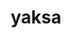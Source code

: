 ---
title: "yaksa"
layout: cache
categories: [package, develop]
meta: {"compilers": ["apple-clang@=16.0.0", "gcc@=11.4.0", "gcc@=12.3.0", "gcc@=12.4.0", "gcc@=7.3.1", "gcc@=7.5.0", "gcc@=9.4.0", "oneapi@=2024.2.1"], "num_specs": 97, "num_specs_by_stack": {"aws-isc": 1, "aws-isc-aarch64": 1, "aws-pcluster-neoverse_v1": 5, "build_systems": 5, "e4s": 25, "e4s-neoverse-v2": 20, "e4s-neoverse_v1": 10, "e4s-oneapi": 10, "e4s-power": 4, "e4s-rocm-external": 10, "hep": 5, "ml-darwin-aarch64-mps": 6, "root": 97, "tutorial": 10}, "oss": ["amzn2", "sequoia", "ubuntu18.04", "ubuntu20.04", "ubuntu22.04"], "platforms": ["darwin", "linux"], "stacks": ["aws-isc", "aws-isc-aarch64", "aws-pcluster-neoverse_v1", "build_systems", "e4s", "e4s-neoverse-v2", "e4s-neoverse_v1", "e4s-oneapi", "e4s-power", "e4s-rocm-external", "hep", "ml-darwin-aarch64-mps", "root", "tutorial"], "targets": ["aarch64", "neoverse_v1", "neoverse_v2", "ppc64le", "x86_64_v3"], "versions": ["0.3"]}
spec_details: [{"compiler": "gcc@=7.5.0", "hash": "253fp6nuwnuq2wmqjnfgwmhqi6xkt6tg", "os": "ubuntu18.04", "platform": "linux", "size": "-", "stacks": ["build_systems", "root"], "target": "x86_64_v3", "variants": ["build_system=autotools", "~cuda", "~level_zero", "~rocm"], "versions": ["0.3"]}, {"compiler": "gcc@=12.3.0", "hash": "3gohr7fdkcrxjl2swz4j4uuom6ufv22q", "os": "ubuntu22.04", "platform": "linux", "size": "-", "stacks": ["root", "tutorial"], "target": "x86_64_v3", "variants": ["build_system=autotools", "~cuda", "~level_zero", "~rocm"], "versions": ["0.3"]}, {"compiler": "apple-clang@=16.0.0", "hash": "3m4ebig34bq4h57xi7x37jmwpk4qkzeu", "os": "sequoia", "platform": "darwin", "size": "-", "stacks": ["ml-darwin-aarch64-mps", "root"], "target": "aarch64", "variants": ["build_system=autotools", "~cuda", "~level_zero", "~rocm"], "versions": ["0.3"]}, {"compiler": "gcc@=11.4.0", "hash": "4cjk433rgc4kprfkhwmbpc6jfgqu2pnb", "os": "ubuntu22.04", "platform": "linux", "size": "-", "stacks": ["e4s-neoverse-v2", "root"], "target": "neoverse_v2", "variants": ["build_system=autotools", "~cuda", "~level_zero", "~rocm"], "versions": ["0.3"]}, {"compiler": "gcc@=11.4.0", "hash": "4cmfif3krk65je7cczkqeybvbilgc5zu", "os": "ubuntu22.04", "platform": "linux", "size": "-", "stacks": ["e4s-neoverse_v1", "root"], "target": "neoverse_v1", "variants": ["build_system=autotools", "~cuda", "~level_zero", "~rocm"], "versions": ["0.3"]}, {"compiler": "gcc@=9.4.0", "hash": "4l7lj6sr3gs36uh5sxmvj2ycflhixe57", "os": "ubuntu20.04", "platform": "linux", "size": "-", "stacks": ["e4s-power", "root"], "target": "ppc64le", "variants": ["build_system=autotools", "~cuda", "~level_zero", "~rocm"], "versions": ["0.3"]}, {"compiler": "gcc@=11.4.0", "hash": "4tbvi47wfxsfktayahw74trasrjbxu7h", "os": "ubuntu22.04", "platform": "linux", "size": "-", "stacks": ["e4s-neoverse-v2", "root"], "target": "neoverse_v2", "variants": ["build_system=autotools", "~cuda", "~level_zero", "~rocm"], "versions": ["0.3"]}, {"compiler": "gcc@=7.5.0", "hash": "4x75l3lzqokuetyiuj7lfi2qvxsjy7jk", "os": "ubuntu18.04", "platform": "linux", "size": "-", "stacks": ["build_systems", "root"], "target": "x86_64_v3", "variants": ["build_system=autotools", "~cuda", "~level_zero", "~rocm"], "versions": ["0.3"]}, {"compiler": "gcc@=11.4.0", "hash": "5bbbzwqfogvvkjhkl3h5blrurcvk55cy", "os": "ubuntu22.04", "platform": "linux", "size": "-", "stacks": ["e4s-neoverse-v2", "root"], "target": "neoverse_v2", "variants": ["build_system=autotools", "~cuda", "~level_zero", "~rocm"], "versions": ["0.3"]}, {"compiler": "gcc@=9.4.0", "hash": "5e6vo6dgds5ycvezsbvpnwew5p7ryesv", "os": "ubuntu20.04", "platform": "linux", "size": "-", "stacks": ["e4s-power", "root"], "target": "ppc64le", "variants": ["build_system=autotools", "~cuda", "~level_zero", "~rocm"], "versions": ["0.3"]}, {"compiler": "oneapi@=2024.2.1", "hash": "5noxcmy5hjygj3u4f5xwciacdpeaathw", "os": "ubuntu22.04", "platform": "linux", "size": "-", "stacks": ["e4s-oneapi", "root"], "target": "x86_64_v3", "variants": ["build_system=autotools", "~cuda", "~level_zero", "~rocm"], "versions": ["0.3"]}, {"compiler": "gcc@=11.4.0", "hash": "5xmfvs4v4zhu2lwlhqmmnqjxc7aknb36", "os": "ubuntu22.04", "platform": "linux", "size": "-", "stacks": ["e4s", "root"], "target": "x86_64_v3", "variants": ["build_system=autotools", "~cuda", "~level_zero", "~rocm"], "versions": ["0.3"]}, {"compiler": "gcc@=12.4.0", "hash": "6jofn7uxzaw7jig26nef2gchjgjtt4nc", "os": "amzn2", "platform": "linux", "size": "-", "stacks": ["aws-pcluster-neoverse_v1", "root"], "target": "neoverse_v1", "variants": ["build_system=autotools", "~cuda", "~level_zero", "~rocm"], "versions": ["0.3"]}, {"compiler": "gcc@=11.4.0", "hash": "6otd2llwgf67ygw4qpou6d6zocuzaom4", "os": "ubuntu22.04", "platform": "linux", "size": "-", "stacks": ["e4s", "root"], "target": "x86_64_v3", "variants": ["build_system=autotools", "~cuda", "~level_zero", "~rocm"], "versions": ["0.3"]}, {"compiler": "gcc@=11.4.0", "hash": "6zfgubcee3xnltcywvfzyfijvnwejhhn", "os": "ubuntu22.04", "platform": "linux", "size": "-", "stacks": ["e4s-neoverse-v2", "root"], "target": "neoverse_v2", "variants": ["build_system=autotools", "~cuda", "~level_zero", "~rocm"], "versions": ["0.3"]}, {"compiler": "gcc@=11.4.0", "hash": "75suqkmls4dxlkaof4fg6mibwrzh3n7r", "os": "ubuntu22.04", "platform": "linux", "size": "-", "stacks": ["e4s-neoverse-v2", "root"], "target": "neoverse_v2", "variants": ["build_system=autotools", "~cuda", "~level_zero", "~rocm"], "versions": ["0.3"]}, {"compiler": "gcc@=11.4.0", "hash": "7grkyhlftdbylrzcd6ji4qhtepg2xwxu", "os": "ubuntu22.04", "platform": "linux", "size": "-", "stacks": ["e4s", "root"], "target": "x86_64_v3", "variants": ["build_system=autotools", "~cuda", "~level_zero", "~rocm"], "versions": ["0.3"]}, {"compiler": "oneapi@=2024.2.1", "hash": "7yx3jurinx2jxvbjiyetpwv66uckfqss", "os": "ubuntu22.04", "platform": "linux", "size": "-", "stacks": ["e4s-oneapi", "root"], "target": "x86_64_v3", "variants": ["build_system=autotools", "~cuda", "~level_zero", "~rocm"], "versions": ["0.3"]}, {"compiler": "gcc@=12.4.0", "hash": "a2tv332bhvbc7xbe4jwnvzc2lpvxny5w", "os": "amzn2", "platform": "linux", "size": "-", "stacks": ["aws-pcluster-neoverse_v1", "root"], "target": "neoverse_v1", "variants": ["build_system=autotools", "~cuda", "~level_zero", "~rocm"], "versions": ["0.3"]}, {"compiler": "gcc@=12.4.0", "hash": "a4tnebtdtjuvm27qw2y7r677bsn6pmvs", "os": "amzn2", "platform": "linux", "size": "-", "stacks": ["aws-pcluster-neoverse_v1", "root"], "target": "neoverse_v1", "variants": ["build_system=autotools", "~cuda", "~level_zero", "~rocm"], "versions": ["0.3"]}, {"compiler": "oneapi@=2024.2.1", "hash": "abb6uwdl5fwnzto5stx7yad56gq5hdh6", "os": "ubuntu22.04", "platform": "linux", "size": "-", "stacks": ["e4s-oneapi", "root"], "target": "x86_64_v3", "variants": ["build_system=autotools", "~cuda", "~level_zero", "~rocm"], "versions": ["0.3"]}, {"compiler": "oneapi@=2024.2.1", "hash": "ag2abd34oumb6z6wpihrysaotwqwqpiu", "os": "ubuntu22.04", "platform": "linux", "size": "-", "stacks": ["e4s-oneapi", "root"], "target": "x86_64_v3", "variants": ["build_system=autotools", "~cuda", "~level_zero", "~rocm"], "versions": ["0.3"]}, {"compiler": "gcc@=11.4.0", "hash": "ao4tn4447sajmep7xw3exkamrwrbbypd", "os": "ubuntu22.04", "platform": "linux", "size": "-", "stacks": ["e4s-neoverse-v2", "root"], "target": "neoverse_v2", "variants": ["build_system=autotools", "~cuda", "~level_zero", "~rocm"], "versions": ["0.3"]}, {"compiler": "gcc@=11.4.0", "hash": "b3n3x2fuv47khjo4m47mu4nw2epldejh", "os": "ubuntu22.04", "platform": "linux", "size": "-", "stacks": ["e4s", "root"], "target": "x86_64_v3", "variants": ["build_system=autotools", "~cuda", "~level_zero", "~rocm"], "versions": ["0.3"]}, {"compiler": "gcc@=11.4.0", "hash": "bp53q5oailzlmt67ymngai34th54t3e2", "os": "ubuntu22.04", "platform": "linux", "size": "-", "stacks": ["e4s", "root"], "target": "x86_64_v3", "variants": ["build_system=autotools", "~cuda", "~level_zero", "~rocm"], "versions": ["0.3"]}, {"compiler": "apple-clang@=16.0.0", "hash": "bxbfv2up5utiyjzrpfppdmx567ntezef", "os": "sequoia", "platform": "darwin", "size": "-", "stacks": ["ml-darwin-aarch64-mps", "root"], "target": "aarch64", "variants": ["build_system=autotools", "~cuda", "~level_zero", "~rocm"], "versions": ["0.3"]}, {"compiler": "gcc@=12.4.0", "hash": "ccx2xnslcut2ppgnnn5k2xhw5fmml5p2", "os": "amzn2", "platform": "linux", "size": "-", "stacks": ["aws-pcluster-neoverse_v1", "root"], "target": "neoverse_v1", "variants": ["build_system=autotools", "~cuda", "~level_zero", "~rocm"], "versions": ["0.3"]}, {"compiler": "gcc@=9.4.0", "hash": "ckz7dulj7cywvxuixfhccp22jtcibnzq", "os": "ubuntu20.04", "platform": "linux", "size": "-", "stacks": ["e4s-power", "root"], "target": "ppc64le", "variants": ["build_system=autotools", "~cuda", "~level_zero", "~rocm"], "versions": ["0.3"]}, {"compiler": "oneapi@=2024.2.1", "hash": "dmb35ofpyfspi4ot4hrk5nyk3ed3mbnp", "os": "ubuntu22.04", "platform": "linux", "size": "-", "stacks": ["e4s-oneapi", "root"], "target": "x86_64_v3", "variants": ["build_system=autotools", "~cuda", "~level_zero", "~rocm"], "versions": ["0.3"]}, {"compiler": "gcc@=11.4.0", "hash": "dqesnbdotg7vndvynaraectdlo7ejrxz", "os": "ubuntu22.04", "platform": "linux", "size": "-", "stacks": ["e4s", "e4s-rocm-external", "root", "tutorial"], "target": "x86_64_v3", "variants": ["build_system=autotools", "~cuda", "~level_zero", "~rocm"], "versions": ["0.3"]}, {"compiler": "gcc@=12.3.0", "hash": "ds23vkevclmiqjwm2tjpmvcspy2zbsu7", "os": "ubuntu22.04", "platform": "linux", "size": "-", "stacks": ["root", "tutorial"], "target": "x86_64_v3", "variants": ["build_system=autotools", "~cuda", "~level_zero", "~rocm"], "versions": ["0.3"]}, {"compiler": "gcc@=11.4.0", "hash": "dtp5basfaiutew44rmmhn4apoaow6b6r", "os": "ubuntu22.04", "platform": "linux", "size": "-", "stacks": ["e4s-neoverse-v2", "root"], "target": "neoverse_v2", "variants": ["build_system=autotools", "~cuda", "~level_zero", "~rocm"], "versions": ["0.3"]}, {"compiler": "gcc@=11.4.0", "hash": "f5fjqlzz6n6rs7a764yatkquchytb4zl", "os": "ubuntu22.04", "platform": "linux", "size": "-", "stacks": ["e4s", "e4s-rocm-external", "root", "tutorial"], "target": "x86_64_v3", "variants": ["build_system=autotools", "~cuda", "~level_zero", "~rocm"], "versions": ["0.3"]}, {"compiler": "gcc@=11.4.0", "hash": "f66g5vhl4l5l24jaeymy65o7dnvize5j", "os": "ubuntu22.04", "platform": "linux", "size": "-", "stacks": ["e4s-neoverse_v1", "root"], "target": "neoverse_v1", "variants": ["build_system=autotools", "~cuda", "~level_zero", "~rocm"], "versions": ["0.3"]}, {"compiler": "gcc@=11.4.0", "hash": "ffkdebq5yz2i2c3i76mdwmmfsvomobmu", "os": "ubuntu22.04", "platform": "linux", "size": "-", "stacks": ["e4s-neoverse-v2", "root"], "target": "neoverse_v2", "variants": ["build_system=autotools", "~cuda", "~level_zero", "~rocm"], "versions": ["0.3"]}, {"compiler": "gcc@=7.5.0", "hash": "getsluawbr75mof5h6qtd3jaap2js2o4", "os": "ubuntu18.04", "platform": "linux", "size": "-", "stacks": ["build_systems", "root"], "target": "x86_64_v3", "variants": ["build_system=autotools", "~cuda", "~level_zero", "~rocm"], "versions": ["0.3"]}, {"compiler": "gcc@=11.4.0", "hash": "graau4tslhilbno572mrytjrdmzwj4dq", "os": "ubuntu22.04", "platform": "linux", "size": "-", "stacks": ["e4s", "e4s-rocm-external", "root", "tutorial"], "target": "x86_64_v3", "variants": ["build_system=autotools", "~cuda", "~level_zero", "~rocm"], "versions": ["0.3"]}, {"compiler": "oneapi@=2024.2.1", "hash": "hc22beoio5w52iwi74ai7vjqkcg7vctw", "os": "ubuntu22.04", "platform": "linux", "size": "-", "stacks": ["e4s-oneapi", "root"], "target": "x86_64_v3", "variants": ["build_system=autotools", "~cuda", "~level_zero", "~rocm"], "versions": ["0.3"]}, {"compiler": "gcc@=11.4.0", "hash": "hugeqxjwy6vyilmuk4wknltcza5j4zb3", "os": "ubuntu22.04", "platform": "linux", "size": "-", "stacks": ["e4s", "root"], "target": "x86_64_v3", "variants": ["build_system=autotools", "~cuda", "~level_zero", "~rocm"], "versions": ["0.3"]}, {"compiler": "gcc@=11.4.0", "hash": "jdtfws7x3k2yqmwwd4cvwiydtcdgc2ll", "os": "ubuntu22.04", "platform": "linux", "size": "-", "stacks": ["hep", "root"], "target": "x86_64_v3", "variants": ["build_system=autotools", "~cuda", "~level_zero", "~rocm"], "versions": ["0.3"]}, {"compiler": "gcc@=11.4.0", "hash": "jgdwnvpvjatmtemduqomkouqvzlfjcah", "os": "ubuntu22.04", "platform": "linux", "size": "-", "stacks": ["e4s", "root"], "target": "x86_64_v3", "variants": ["build_system=autotools", "~cuda", "~level_zero", "~rocm"], "versions": ["0.3"]}, {"compiler": "gcc@=9.4.0", "hash": "jrphi3oxdpj43fopoadrq3wpgqicm4bn", "os": "ubuntu20.04", "platform": "linux", "size": "-", "stacks": ["e4s-power", "root"], "target": "ppc64le", "variants": ["build_system=autotools", "~cuda", "~level_zero", "~rocm"], "versions": ["0.3"]}, {"compiler": "gcc@=7.3.1", "hash": "jtih2ltjrgawrshtybkthht3witmpe6z", "os": "amzn2", "platform": "linux", "size": "-", "stacks": ["aws-isc-aarch64", "root"], "target": "aarch64", "variants": ["build_system=autotools", "~cuda", "~level_zero", "~rocm"], "versions": ["0.3"]}, {"compiler": "gcc@=11.4.0", "hash": "k377vmprxuhnjtz2ombehljac5wlf6cf", "os": "ubuntu22.04", "platform": "linux", "size": "-", "stacks": ["e4s-neoverse-v2", "root"], "target": "neoverse_v2", "variants": ["build_system=autotools", "~cuda", "~level_zero", "~rocm"], "versions": ["0.3"]}, {"compiler": "oneapi@=2024.2.1", "hash": "k6xjrg2qxo6ip2ufjasqcfgq57gb3mbp", "os": "ubuntu22.04", "platform": "linux", "size": "-", "stacks": ["e4s-oneapi", "root"], "target": "x86_64_v3", "variants": ["build_system=autotools", "~cuda", "~level_zero", "~rocm"], "versions": ["0.3"]}, {"compiler": "gcc@=11.4.0", "hash": "kihqs5inrwxxuqoewfdxudvhnktvewzu", "os": "ubuntu22.04", "platform": "linux", "size": "-", "stacks": ["e4s-neoverse_v1", "root"], "target": "neoverse_v1", "variants": ["build_system=autotools", "~cuda", "~level_zero", "~rocm"], "versions": ["0.3"]}, {"compiler": "gcc@=11.4.0", "hash": "kk42fdhgx7dprybb2maxqqj3yynrzexj", "os": "ubuntu22.04", "platform": "linux", "size": "-", "stacks": ["e4s-neoverse_v1", "root"], "target": "neoverse_v1", "variants": ["build_system=autotools", "~cuda", "~level_zero", "~rocm"], "versions": ["0.3"]}, {"compiler": "oneapi@=2024.2.1", "hash": "kkc3r56ycig4cmvkfvbmxu5fnw4xpjtz", "os": "ubuntu22.04", "platform": "linux", "size": "-", "stacks": ["e4s-oneapi", "root"], "target": "x86_64_v3", "variants": ["build_system=autotools", "~cuda", "~level_zero", "~rocm"], "versions": ["0.3"]}, {"compiler": "gcc@=11.4.0", "hash": "kxw7botf4nto7fzpiohd546bhk7c3w3g", "os": "ubuntu22.04", "platform": "linux", "size": "-", "stacks": ["e4s-neoverse_v1", "root"], "target": "neoverse_v1", "variants": ["build_system=autotools", "~cuda", "~level_zero", "~rocm"], "versions": ["0.3"]}, {"compiler": "gcc@=11.4.0", "hash": "l23hml5yhqnhp5c3f4zvd5zlr3ttnhw2", "os": "ubuntu22.04", "platform": "linux", "size": "-", "stacks": ["e4s", "root"], "target": "x86_64_v3", "variants": ["build_system=autotools", "~cuda", "~level_zero", "~rocm"], "versions": ["0.3"]}, {"compiler": "gcc@=11.4.0", "hash": "l56w6nuvqw2ha72vy3a7ab5gf3uwrhp2", "os": "ubuntu22.04", "platform": "linux", "size": "-", "stacks": ["e4s-neoverse_v1", "root"], "target": "neoverse_v1", "variants": ["build_system=autotools", "~cuda", "~level_zero", "~rocm"], "versions": ["0.3"]}, {"compiler": "gcc@=11.4.0", "hash": "m3pqog3yfcxdxncwgcmotcs33efdhb6q", "os": "ubuntu22.04", "platform": "linux", "size": "-", "stacks": ["e4s-neoverse_v1", "root"], "target": "neoverse_v1", "variants": ["build_system=autotools", "~cuda", "~level_zero", "~rocm"], "versions": ["0.3"]}, {"compiler": "gcc@=11.4.0", "hash": "m3tfznqc3t5fi7nh7dwavce5cfhyufxq", "os": "ubuntu22.04", "platform": "linux", "size": "-", "stacks": ["e4s-neoverse-v2", "root"], "target": "neoverse_v2", "variants": ["build_system=autotools", "~cuda", "~level_zero", "~rocm"], "versions": ["0.3"]}, {"compiler": "apple-clang@=16.0.0", "hash": "mg3uojfe3imew3tnw3ymtssaawbkfv7e", "os": "sequoia", "platform": "darwin", "size": "-", "stacks": ["ml-darwin-aarch64-mps", "root"], "target": "aarch64", "variants": ["build_system=autotools", "~cuda", "~level_zero", "~rocm"], "versions": ["0.3"]}, {"compiler": "oneapi@=2024.2.1", "hash": "mlw6yb4gf3kpq4sfyak2eua3wxv5edx5", "os": "ubuntu22.04", "platform": "linux", "size": "-", "stacks": ["e4s-oneapi", "root"], "target": "x86_64_v3", "variants": ["build_system=autotools", "~cuda", "~level_zero", "~rocm"], "versions": ["0.3"]}, {"compiler": "gcc@=11.4.0", "hash": "ngks4psdrppow3ayoz2xhxorbn54mjam", "os": "ubuntu22.04", "platform": "linux", "size": "-", "stacks": ["e4s", "root"], "target": "x86_64_v3", "variants": ["build_system=autotools", "~cuda", "~level_zero", "~rocm"], "versions": ["0.3"]}, {"compiler": "gcc@=11.4.0", "hash": "njrlopysjfkr2sbjpccu7gwagyjvcsns", "os": "ubuntu22.04", "platform": "linux", "size": "-", "stacks": ["hep", "root"], "target": "x86_64_v3", "variants": ["build_system=autotools", "~cuda", "~level_zero", "~rocm"], "versions": ["0.3"]}, {"compiler": "gcc@=11.4.0", "hash": "npjgj2ke4gu7pwfjrl6cdtvslfakng57", "os": "ubuntu22.04", "platform": "linux", "size": "-", "stacks": ["e4s-neoverse-v2", "root"], "target": "neoverse_v2", "variants": ["build_system=autotools", "~cuda", "~level_zero", "~rocm"], "versions": ["0.3"]}, {"compiler": "gcc@=11.4.0", "hash": "okg6thfne63zpc7uqczf72r7wrcdai6v", "os": "ubuntu22.04", "platform": "linux", "size": "-", "stacks": ["e4s", "root"], "target": "x86_64_v3", "variants": ["build_system=autotools", "~cuda", "~level_zero", "~rocm"], "versions": ["0.3"]}, {"compiler": "gcc@=11.4.0", "hash": "onedsmacaswvnzl5iu65a4kaqpdjnqop", "os": "ubuntu22.04", "platform": "linux", "size": "-", "stacks": ["e4s", "root"], "target": "x86_64_v3", "variants": ["build_system=autotools", "~cuda", "~level_zero", "~rocm"], "versions": ["0.3"]}, {"compiler": "gcc@=11.4.0", "hash": "p6vae7tihjvtdek7pvubc5qktglxoson", "os": "ubuntu22.04", "platform": "linux", "size": "-", "stacks": ["e4s", "e4s-rocm-external", "root", "tutorial"], "target": "x86_64_v3", "variants": ["build_system=autotools", "~cuda", "~level_zero", "~rocm"], "versions": ["0.3"]}, {"compiler": "gcc@=12.3.0", "hash": "pcunz2zyx5nnbdrujtqhtbdrlwxchxm5", "os": "ubuntu22.04", "platform": "linux", "size": "-", "stacks": ["root", "tutorial"], "target": "x86_64_v3", "variants": ["build_system=autotools", "~cuda", "~level_zero", "~rocm"], "versions": ["0.3"]}, {"compiler": "gcc@=11.4.0", "hash": "pde5hqb3om7dy42t232d2tspt2zrdyee", "os": "ubuntu22.04", "platform": "linux", "size": "-", "stacks": ["e4s-neoverse-v2", "root"], "target": "neoverse_v2", "variants": ["build_system=autotools", "~cuda", "~level_zero", "~rocm"], "versions": ["0.3"]}, {"compiler": "gcc@=11.4.0", "hash": "ppa2bi22khv6omqzh7k3tygdzu3ockro", "os": "ubuntu22.04", "platform": "linux", "size": "-", "stacks": ["e4s-neoverse-v2", "root"], "target": "neoverse_v2", "variants": ["build_system=autotools", "~cuda", "~level_zero", "~rocm"], "versions": ["0.3"]}, {"compiler": "gcc@=11.4.0", "hash": "pqxv2iyjgpubx3canrbn37mqfdsxppis", "os": "ubuntu22.04", "platform": "linux", "size": "-", "stacks": ["hep", "root"], "target": "x86_64_v3", "variants": ["build_system=autotools", "~cuda", "~level_zero", "~rocm"], "versions": ["0.3"]}, {"compiler": "gcc@=11.4.0", "hash": "prrupqcbrfsapnmnf5qde34ybwja37jb", "os": "ubuntu22.04", "platform": "linux", "size": "-", "stacks": ["e4s-neoverse_v1", "root"], "target": "neoverse_v1", "variants": ["build_system=autotools", "~cuda", "~level_zero", "~rocm"], "versions": ["0.3"]}, {"compiler": "gcc@=11.4.0", "hash": "pwd5pxtz3hgj5fdyhezjn3vqcde37ihk", "os": "ubuntu22.04", "platform": "linux", "size": "-", "stacks": ["hep", "root"], "target": "x86_64_v3", "variants": ["build_system=autotools", "~cuda", "~level_zero", "~rocm"], "versions": ["0.3"]}, {"compiler": "apple-clang@=16.0.0", "hash": "pxyfzvotim6f4xxqtlkp7qgsbla6k2gb", "os": "sequoia", "platform": "darwin", "size": "-", "stacks": ["ml-darwin-aarch64-mps", "root"], "target": "aarch64", "variants": ["build_system=autotools", "~cuda", "~level_zero", "~rocm"], "versions": ["0.3"]}, {"compiler": "gcc@=11.4.0", "hash": "qoxiwjtfaxzpdimu2s6dx6mchevbdlsp", "os": "ubuntu22.04", "platform": "linux", "size": "-", "stacks": ["e4s", "e4s-rocm-external", "root"], "target": "x86_64_v3", "variants": ["build_system=autotools", "~cuda", "~level_zero", "~rocm"], "versions": ["0.3"]}, {"compiler": "gcc@=11.4.0", "hash": "qqqqyefsx5ls2yehewzb77avwfx47o5d", "os": "ubuntu22.04", "platform": "linux", "size": "-", "stacks": ["e4s", "e4s-rocm-external", "root"], "target": "x86_64_v3", "variants": ["build_system=autotools", "~cuda", "~level_zero", "~rocm"], "versions": ["0.3"]}, {"compiler": "gcc@=11.4.0", "hash": "r337nhcmbl4ehofbpfuetskhmhnubpkx", "os": "ubuntu22.04", "platform": "linux", "size": "-", "stacks": ["e4s-neoverse_v1", "root"], "target": "neoverse_v1", "variants": ["build_system=autotools", "~cuda", "~level_zero", "~rocm"], "versions": ["0.3"]}, {"compiler": "apple-clang@=16.0.0", "hash": "rg7jen53olnmgrylrrfxvwvvyqxo6zoi", "os": "sequoia", "platform": "darwin", "size": "-", "stacks": ["ml-darwin-aarch64-mps", "root"], "target": "aarch64", "variants": ["build_system=autotools", "~cuda", "~level_zero", "~rocm"], "versions": ["0.3"]}, {"compiler": "gcc@=7.3.1", "hash": "rrrpmmc5svtmjkovo3egeppp4l456ql3", "os": "amzn2", "platform": "linux", "size": "-", "stacks": ["aws-isc", "root"], "target": "x86_64_v3", "variants": ["build_system=autotools", "~cuda", "~level_zero", "~rocm"], "versions": ["0.3"]}, {"compiler": "gcc@=7.5.0", "hash": "rxdby3sau7hbwjbyurdk7drb4qda7pi4", "os": "ubuntu18.04", "platform": "linux", "size": "-", "stacks": ["build_systems", "root"], "target": "x86_64_v3", "variants": ["build_system=autotools", "~cuda", "~level_zero", "~rocm"], "versions": ["0.3"]}, {"compiler": "gcc@=11.4.0", "hash": "s5yg7e4nn4beqgdlwkijv65qxp6v7y3q", "os": "ubuntu22.04", "platform": "linux", "size": "-", "stacks": ["e4s-neoverse-v2", "root"], "target": "neoverse_v2", "variants": ["build_system=autotools", "~cuda", "~level_zero", "~rocm"], "versions": ["0.3"]}, {"compiler": "gcc@=12.4.0", "hash": "sjtxxtazmndrj5ttmjsfhhpwwrj7ac4y", "os": "amzn2", "platform": "linux", "size": "-", "stacks": ["aws-pcluster-neoverse_v1", "root"], "target": "neoverse_v1", "variants": ["build_system=autotools", "~cuda", "~level_zero", "~rocm"], "versions": ["0.3"]}, {"compiler": "gcc@=11.4.0", "hash": "sl6fyeggl47oygfsvapoftwrtmrqq6cu", "os": "ubuntu22.04", "platform": "linux", "size": "-", "stacks": ["e4s-neoverse-v2", "root"], "target": "neoverse_v2", "variants": ["build_system=autotools", "~cuda", "~level_zero", "~rocm"], "versions": ["0.3"]}, {"compiler": "gcc@=11.4.0", "hash": "sv6fkpj64dijq23pxqsqvd5fvodwg5wx", "os": "ubuntu22.04", "platform": "linux", "size": "-", "stacks": ["e4s-neoverse_v1", "root"], "target": "neoverse_v1", "variants": ["build_system=autotools", "~cuda", "~level_zero", "~rocm"], "versions": ["0.3"]}, {"compiler": "gcc@=11.4.0", "hash": "syih4gbvrasu3rlpdswklj5vedu35ajl", "os": "ubuntu22.04", "platform": "linux", "size": "-", "stacks": ["e4s-neoverse-v2", "root"], "target": "neoverse_v2", "variants": ["build_system=autotools", "~cuda", "~level_zero", "~rocm"], "versions": ["0.3"]}, {"compiler": "gcc@=11.4.0", "hash": "tfotp6voyc3yvxjhkk5naefbc6ydtf5q", "os": "ubuntu22.04", "platform": "linux", "size": "-", "stacks": ["e4s", "e4s-rocm-external", "root"], "target": "x86_64_v3", "variants": ["build_system=autotools", "~cuda", "~level_zero", "~rocm"], "versions": ["0.3"]}, {"compiler": "gcc@=11.4.0", "hash": "tlnzybqtvdampush2tqq23cp7d2oxmxq", "os": "ubuntu22.04", "platform": "linux", "size": "-", "stacks": ["e4s", "root"], "target": "x86_64_v3", "variants": ["build_system=autotools", "~cuda", "~level_zero", "~rocm"], "versions": ["0.3"]}, {"compiler": "gcc@=11.4.0", "hash": "tsmkz7737u7j54uppakjjujh3cjqlg75", "os": "ubuntu22.04", "platform": "linux", "size": "-", "stacks": ["e4s", "e4s-rocm-external", "root"], "target": "x86_64_v3", "variants": ["build_system=autotools", "~cuda", "~level_zero", "~rocm"], "versions": ["0.3"]}, {"compiler": "gcc@=7.5.0", "hash": "u3pfj66yqxnsxfhlgb3g4ztd54tfnnf5", "os": "ubuntu18.04", "platform": "linux", "size": "-", "stacks": ["build_systems", "root"], "target": "x86_64_v3", "variants": ["build_system=autotools", "~cuda", "~level_zero", "~rocm"], "versions": ["0.3"]}, {"compiler": "gcc@=11.4.0", "hash": "u5tvg2ltbvceozk2vtm2sq75v6pxzs4o", "os": "ubuntu22.04", "platform": "linux", "size": "-", "stacks": ["hep", "root"], "target": "x86_64_v3", "variants": ["build_system=autotools", "~cuda", "~level_zero", "~rocm"], "versions": ["0.3"]}, {"compiler": "gcc@=11.4.0", "hash": "u66x3kt5snl243ithn54sfq2w5cxhzg3", "os": "ubuntu22.04", "platform": "linux", "size": "-", "stacks": ["e4s", "root"], "target": "x86_64_v3", "variants": ["build_system=autotools", "~cuda", "~level_zero", "~rocm"], "versions": ["0.3"]}, {"compiler": "gcc@=11.4.0", "hash": "ur22vtzkgwhx5lbwxrpysuya32wp272x", "os": "ubuntu22.04", "platform": "linux", "size": "-", "stacks": ["e4s-neoverse-v2", "root"], "target": "neoverse_v2", "variants": ["build_system=autotools", "~cuda", "~level_zero", "~rocm"], "versions": ["0.3"]}, {"compiler": "gcc@=12.3.0", "hash": "vbzunrc2s6ghe7ctgutnquro5jq744in", "os": "ubuntu22.04", "platform": "linux", "size": "-", "stacks": ["root", "tutorial"], "target": "x86_64_v3", "variants": ["build_system=autotools", "~cuda", "~level_zero", "~rocm"], "versions": ["0.3"]}, {"compiler": "gcc@=11.4.0", "hash": "vlgaskgnzzmpuhxpeopzgyq5akuusdfi", "os": "ubuntu22.04", "platform": "linux", "size": "-", "stacks": ["e4s-neoverse-v2", "root"], "target": "neoverse_v2", "variants": ["build_system=autotools", "~cuda", "~level_zero", "~rocm"], "versions": ["0.3"]}, {"compiler": "gcc@=11.4.0", "hash": "vzzjx6du7du7mtgougyw3wwqrvres3ht", "os": "ubuntu22.04", "platform": "linux", "size": "-", "stacks": ["e4s", "root"], "target": "x86_64_v3", "variants": ["build_system=autotools", "~cuda", "~level_zero", "~rocm"], "versions": ["0.3"]}, {"compiler": "gcc@=11.4.0", "hash": "xw7rufndsazvgiuwvmpri4g624s53ene", "os": "ubuntu22.04", "platform": "linux", "size": "-", "stacks": ["e4s", "e4s-rocm-external", "root"], "target": "x86_64_v3", "variants": ["build_system=autotools", "~cuda", "~level_zero", "~rocm"], "versions": ["0.3"]}, {"compiler": "apple-clang@=16.0.0", "hash": "y22kzumxzoprxwajuenqnmmgnvueb62a", "os": "sequoia", "platform": "darwin", "size": "-", "stacks": ["ml-darwin-aarch64-mps", "root"], "target": "aarch64", "variants": ["build_system=autotools", "~cuda", "~level_zero", "~rocm"], "versions": ["0.3"]}, {"compiler": "oneapi@=2024.2.1", "hash": "y324c63pcpjonzsi3yyfbvvexv2ir43e", "os": "ubuntu22.04", "platform": "linux", "size": "-", "stacks": ["e4s-oneapi", "root"], "target": "x86_64_v3", "variants": ["build_system=autotools", "~cuda", "~level_zero", "~rocm"], "versions": ["0.3"]}, {"compiler": "gcc@=11.4.0", "hash": "ymfdo3iufalkfglgydjy2sxa5kajdw46", "os": "ubuntu22.04", "platform": "linux", "size": "-", "stacks": ["e4s-neoverse-v2", "root"], "target": "neoverse_v2", "variants": ["build_system=autotools", "~cuda", "~level_zero", "~rocm"], "versions": ["0.3"]}, {"compiler": "gcc@=11.4.0", "hash": "ymxyr4tnn7hp47udq4evuxtogksfmxod", "os": "ubuntu22.04", "platform": "linux", "size": "-", "stacks": ["e4s", "e4s-rocm-external", "root", "tutorial"], "target": "x86_64_v3", "variants": ["build_system=autotools", "~cuda", "~level_zero", "~rocm"], "versions": ["0.3"]}, {"compiler": "gcc@=11.4.0", "hash": "yzpi5wermoukc2su7gvjmkav3i5wez5e", "os": "ubuntu22.04", "platform": "linux", "size": "-", "stacks": ["e4s-neoverse-v2", "root"], "target": "neoverse_v2", "variants": ["build_system=autotools", "~cuda", "~level_zero", "~rocm"], "versions": ["0.3"]}, {"compiler": "gcc@=12.3.0", "hash": "zmixrhbtinh4eicyyub5dbd57s4um7op", "os": "ubuntu22.04", "platform": "linux", "size": "-", "stacks": ["root", "tutorial"], "target": "x86_64_v3", "variants": ["build_system=autotools", "~cuda", "~level_zero", "~rocm"], "versions": ["0.3"]}, {"compiler": "gcc@=11.4.0", "hash": "zriol64z7l56hutnc42tjxriusjkw3mw", "os": "ubuntu22.04", "platform": "linux", "size": "-", "stacks": ["e4s", "root"], "target": "x86_64_v3", "variants": ["build_system=autotools", "~cuda", "~level_zero", "~rocm"], "versions": ["0.3"]}]
---